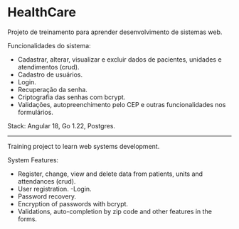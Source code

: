 # HealthCare

Projeto de treinamento para aprender desenvolvimento de sistemas web.

Funcionalidades do sistema:

-   Cadastrar, alterar, visualizar e excluir dados de pacientes, unidades e atendimentos (crud).
-   Cadastro de usuários.
-   Login.
-   Recuperação da senha.
-   Criptografia das senhas com bcrypt.
-   Validações, autopreenchimento pelo CEP e outras funcionalidades nos formulários.

Stack: Angular 18, Go 1.22, Postgres.

---

Training project to learn web systems development.

System Features:

-   Register, change, view and delete data from patients, units and attendances (crud).
-   User registration.
    -Login.
-   Password recovery.
-   Encryption of passwords with bcrypt.
-   Validations, auto-completion by zip code and other features in the forms.
